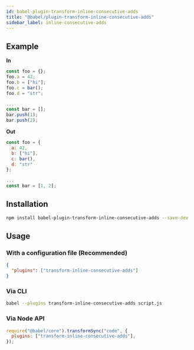```yaml
---
id: babel-plugin-transform-inline-consecutive-adds
title: "@babel/plugin-transform-inline-consecutive-adds"
sidebar_label: inline-consecutive-adds
---
```


## Example

**In**

```js title="JavaScript"
const foo = {};
foo.a = 42;
foo.b = ["hi"];
foo.c = bar();
foo.d = "str";

...
const bar = [];
bar.push(1);
bar.push(2);
```

**Out**

```js title="JavaScript"
const foo = {
  a: 42,
  b: ["hi"],
  c: bar(),
  d: "str"
};

...
const bar = [1, 2];
```

## Installation

```sh title="Shell"
npm install babel-plugin-transform-inline-consecutive-adds --save-dev
```

## Usage

### With a configuration file (Recommended)

```json title="babel.config.json"
{
  "plugins": ["transform-inline-consecutive-adds"]
}
```

### Via CLI

```sh title="Shell"
babel --plugins transform-inline-consecutive-adds script.js
```

### Via Node API

```js title="JavaScript"
require("@babel/core").transformSync("code", {
  plugins: ["transform-inline-consecutive-adds"],
});
```
